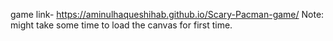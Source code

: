 game link- https://aminulhaqueshihab.github.io/Scary-Pacman-game/
Note: might take some time to load the canvas for first time.
